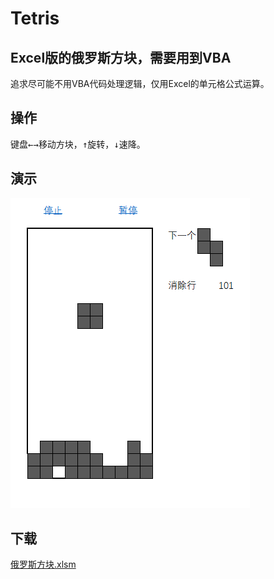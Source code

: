 # Tetris
## Excel版的俄罗斯方块，需要用到VBA

追求尽可能不用VBA代码处理逻辑，仅用Excel的单元格公式运算。

## 操作
键盘<kbd>←</kbd><kbd>→</kbd>移动方块，<kbd>↑</kbd>旋转，<kbd>↓</kbd>速降。

## 演示
![Demo](./demo.gif)

## 下载

[俄罗斯方块.xlsm](https://github.com/beanjeally/Tetris/raw/master/%E4%BF%84%E7%BD%97%E6%96%AF%E6%96%B9%E5%9D%97.xlsm)
